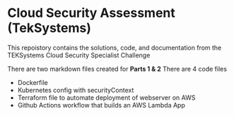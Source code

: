 # Cloud Security Assessment (TekSystems)

This repoistory contains the solutions, code, and documentation from the TEKSystems Cloud Security Specialist Challenge


There are two markdown files created for **Parts 1 & 2** 
There are 4 code files
- Dockerfile
- Kubernetes config with securityContext
- Terraform file to automate deployment of webserver on AWS
- Github Actions workflow that builds an AWS Lambda App
